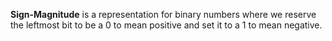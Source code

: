 **Sign-Magnitude** is a representation for binary numbers where we reserve the leftmost bit to be a 0 to mean positive and set it to a 1 to mean negative.